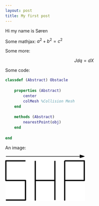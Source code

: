 ```yaml
---
layout: post
title: My first post
---
```


Hi my name is Søren 

Some mathjax: $a^2 + b^2 = c^2$

Some more:

$$Jdq = dX$$

Some code:
~~~matlab
classdef (Abstract) Obstacle
    
    properties (Abstract)
        center
        colMesh %Collision Mesh
    end
    
    methods (Abstract)
        nearestPoint(obj)
    end
    
end
~~~

An image:

![SHP logo](/images/shp.png)